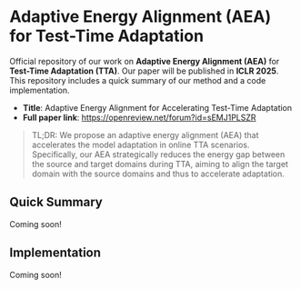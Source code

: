 # Adaptive Energy Alignment (AEA) for Test-Time Adaptation

Official repository of our work on **Adaptive Energy Alignment (AEA)** for **Test-Time Adaptation (TTA)**. Our paper will be published in **ICLR 2025**. This repository includes a quick summary of our method and a code implementation.

- **Title**: Adaptive Energy Alignment for Accelerating Test-Time Adaptation
- **Full paper link**: https://openreview.net/forum?id=sEMJ1PLSZR

> TL;DR: We propose an adaptive energy alignment (AEA) that accelerates the model adaptation in online TTA scenarios. Specifically, our AEA strategically reduces the energy gap between the source and target domains during TTA, aiming to align the target domain with the source domains and thus to accelerate adaptation.


## Quick Summary
Coming soon!


## Implementation
Coming soon!    
